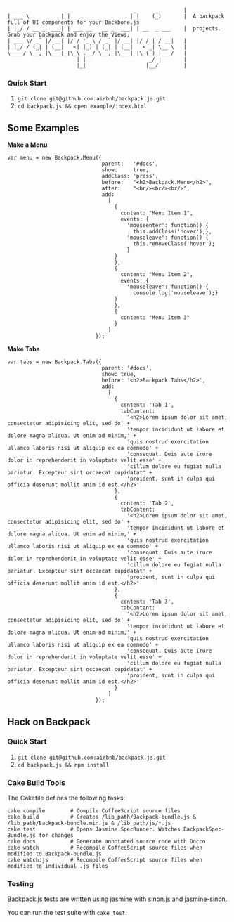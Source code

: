     ______            _                     _      _        |
    | ___ \          | |                   | |    (_)       |  A backpack full of UI components for your Backbone.js
    | |_/ / __ _  ___| | ___ __   __ _  ___| | __  _ ___    |  projects. Grab your backpack and enjoy the Views. 
    | ___ \/ _` |/ __| |/ / '_ \ / _` |/ __| |/ / | / __|   |
    | |_/ / (_| | (__|   <| |_) | (_| | (__|   < _| \__ \   |
    \____/ \__,_|\___|_|\_\ .__/ \__,_|\___|_|\_(_) |___/   |
                          | |                    _/ |       |
                          |_|                   |__/        |


### Quick Start

1. `git clone git@github.com:airbnb/backpack.js.git`
1. `cd backpack.js && open example/index.html`

## Some Examples

**Make a Menu**

    var menu = new Backpack.Menu({ 
                                  parent:   '#docs',
                                  show:     true,
                                  addClass: 'press',
                                  before:   "<h2>Backpack.Menu</h2>",
                                  after:    "<br/><br/><br/>",
                                  add: 
                                    [
                                      {
                                        content: "Menu Item 1", 
                                        events: { 
                                          'mouseenter': function() {
                                            this.addClass('hover');},
                                          'mouseleave': function() {
                                            this.removeClass('hover');
                                          } 
                                      }
                                      }, 
                                      {
                                        content: "Menu Item 2",
                                        events: {
                                          'mouseleave': function() {
                                            console.log('mouseleave');}
                                      }                        
                                      },
                                      {
                                        content: "Menu Item 3"            
                                      }
                                    ]
                                });

**Make Tabs**

    var tabs = new Backpack.Tabs({
                                  parent: '#docs',
                                  show: true,
                                  before: '<h2>Backpack.Tabs</h2>',
                                  add: 
                                    [
                                      {
                                        content: 'Tab 1',
                                        tabContent: 
                                          '<h2>Lorem ipsum dolor sit amet, consectetur adipisicing elit, sed do' +
                                          'tempor incididunt ut labore et dolore magna aliqua. Ut enim ad minim,' +
                                          'quis nostrud exercitation ullamco laboris nisi ut aliquip ex ea commodo' +
                                          'consequat. Duis aute irure dolor in reprehenderit in voluptate velit esse' +
                                          'cillum dolore eu fugiat nulla pariatur. Excepteur sint occaecat cupidatat' +
                                          'proident, sunt in culpa qui officia deserunt mollit anim id est.</h2>'
                                      },
                                      {
                                        content: 'Tab 2',
                                        tabContent: 
                                          '<h2>Lorem ipsum dolor sit amet, consectetur adipisicing elit, sed do' +
                                          'tempor incididunt ut labore et dolore magna aliqua. Ut enim ad minim,' +
                                          'quis nostrud exercitation ullamco laboris nisi ut aliquip ex ea commodo' +
                                          'consequat. Duis aute irure dolor in reprehenderit in voluptate velit esse' +
                                          'cillum dolore eu fugiat nulla pariatur. Excepteur sint occaecat cupidatat' +
                                          'proident, sunt in culpa qui officia deserunt mollit anim id est.</h2>'
                                      },
                                      {
                                        content: 'Tab 3',
                                        tabContent: 
                                          '<h2>Lorem ipsum dolor sit amet, consectetur adipisicing elit, sed do' +
                                          'tempor incididunt ut labore et dolore magna aliqua. Ut enim ad minim,' +
                                          'quis nostrud exercitation ullamco laboris nisi ut aliquip ex ea commodo' +
                                          'consequat. Duis aute irure dolor in reprehenderit in voluptate velit esse' +
                                          'cillum dolore eu fugiat nulla pariatur. Excepteur sint occaecat cupidatat' +
                                          'proident, sunt in culpa qui officia deserunt mollit anim id est.</h2>'
                                      }
                                    ]
                                });


## Hack on Backpack

### Quick Start

1. `git clone git@github.com:airbnb/backpack.js.git`
1. `cd backpack.js && npm install`

### Cake Build Tools

The Cakefile defines the following tasks:

    cake compile        # Compile CoffeeScript source files
    cake build          # Creates /lib_path/Backpack-bundle.js & /lib_path/Backpack-bundle.min.js & /lib_path/js/*.js
    cake test           # Opens Jasmine SpecRunner. Watches BackpackSpec-Bundle.js for changes
    cake docs           # Generate annotated source code with Docco
    cake watch          # Recompile CoffeeScript source files when modified to Backpack-bundle.js
    cake watch:js       # Recompile CoffeeScript source files when modified to individual .js files

### Testing

Backpack.js tests are written using [jasmine](http://pivotal.github.com/jasmine/) with [sinon.js](https://github.com/cjohansen/Sinon.JS) and [jasmine-sinon](https://github.com/froots/jasmine-sinon).

You can run the test suite with `cake test`.